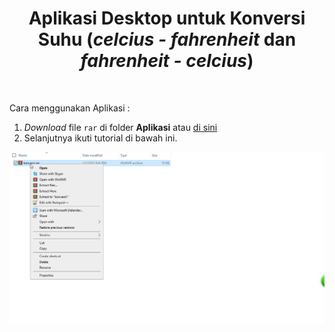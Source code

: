 <h1 align="center">Aplikasi Desktop untuk Konversi Suhu (<i>celcius - fahrenheit</i> dan <i>fahrenheit - celcius</i>)</h1>
<br>

Cara menggunakan Aplikasi :
1. _Download_ file `rar` di folder **Aplikasi** atau [di sini](Aplikasi/konversi.rar)
2. Selanjutnya ikuti tutorial di bawah ini.

![tutorial konversi suhu](../Images/tutorial2.gif "Tutorial instalasi dana cara  menggunakan Aplikasi")
